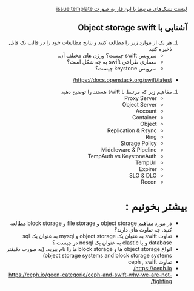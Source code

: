 



<div dir="rtl" text-align='right'>

[لیست تسک‌های مرتبط با این فاز به صورت issue template](./issue-Phase02.md)

## آشنایی با Object storage swift
 1. هر یک از موارد زیر را مطالعه کنید و نتایج مطالعات خود را در قالب یک فایل ذخیره کنید
    - سرویس swift چیست؟ ورژن های مختلف آن.
    - معماری طراحی  swift به چه شکل است؟
    - سرویس keystone چیست؟
-	https://docs.openstack.org/swift/latest/

 1. مفاهیم زیر که مرتبط با swift هستند را توضیح دهید
    - Proxy Server
    - Object Server
    - Account
    - Container
    - Object
    - Replication & Rsync
    - Ring
    - Storage Policy
    - Middleware & Pipeline
    - TempAuth vs KeystoneAuth
    - TempUrl
    - Expirer
    - SLO & DLO
    - Recon


    
# بیشتر بخونیم :
  - در مورد مفاهیم object storage و file storage  و block storage  مطالعه کنید. چه تفاوت های دارند؟
  - تفاوت swift  به عنوان یک  object storage   و mysql  به عنوان یک sql database و یا elastic به عنوان یک nosql در چیست ؟
  - انواع object storage  ها و block storage ها را نام ببرید. (به صورت دقیقتر  object storage systems and block storage systems)
  - تفاوت ceph , swift
-	https://ceph.io/
-	https://ceph.io/geen-categorie/ceph-and-swift-why-we-are-not-fighting/

</div>
